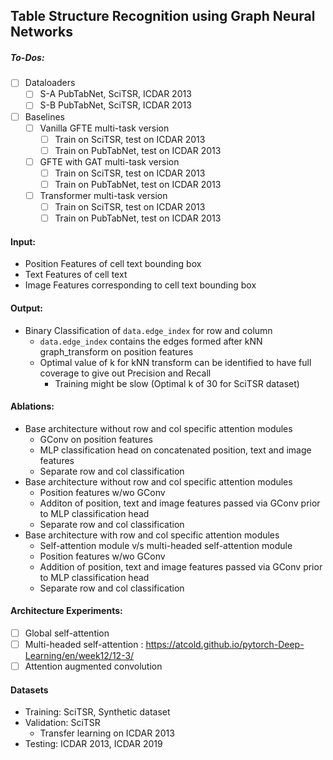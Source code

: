 ## Table Structure Recognition using Graph Neural Networks

##### To-Dos:
- [ ] Dataloaders
    - [ ] S-A PubTabNet, SciTSR, ICDAR 2013
    - [ ] S-B PubTabNet, SciTSR, ICDAR 2013
- [ ] Baselines
    - [ ] Vanilla GFTE multi-task version
        - [ ] Train on SciTSR, test on ICDAR 2013
        - [ ] Train on PubTabNet, test on ICDAR 2013
    - [ ] GFTE with GAT multi-task version
        - [ ] Train on SciTSR, test on ICDAR 2013
        - [ ] Train on PubTabNet, test on ICDAR 2013
    - [ ] Transformer multi-task version
        - [ ] Train on SciTSR, test on ICDAR 2013
        - [ ] Train on PubTabNet, test on ICDAR 2013
 
#### Input:
* Position Features of cell text bounding box
* Text Features of cell text
* Image Features corresponding to cell text bounding box

#### Output:
* Binary Classification of `data.edge_index` for row and column
    * `data.edge_index` contains the edges formed after kNN graph_transform on position features
    * Optimal value of k for kNN transform can be identified to have full coverage to give out Precision and Recall
        * Training might be slow (Optimal k of 30 for SciTSR dataset)

#### Ablations:
* Base architecture without row and col specific attention modules
    * GConv on position features
    * MLP classification head on concatenated position, text and image features
    * Separate row and col classification
* Base architecture without row and col specific attention modules
    * Position features w/wo GConv
    * Additon of position, text and image features passed via GConv prior to MLP classification head
    * Separate row and col classification
* Base architecture with row and col specific attention modules
    * Self-attention module v/s multi-headed self-attention module
    * Position features w/wo GConv
    * Addition of position, text and image features passed via GConv prior to MLP classification head
    * Separate row and col classification

#### Architecture Experiments:
- [ ] Global self-attention
- [ ] Multi-headed self-attention : https://atcold.github.io/pytorch-Deep-Learning/en/week12/12-3/
- [ ] Attention augmented convolution

#### Datasets
* Training: SciTSR, Synthetic dataset
* Validation: SciTSR
    * Transfer learning on ICDAR 2013
* Testing: ICDAR 2013, ICDAR 2019